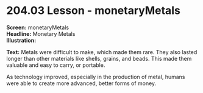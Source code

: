 # 204.03 Lesson - monetaryMetals

**Screen:** monetaryMetals\
**Headline:** Monetary Metals\
**Illustration:**

**Text:** Metals were difficult to make, which made them rare. They also lasted longer than other materials like shells, grains, and beads. This made them valuable and easy to carry, or portable.&#x20;

As technology improved, especially in the production of metal, humans were able to create more advanced, better forms of money.
